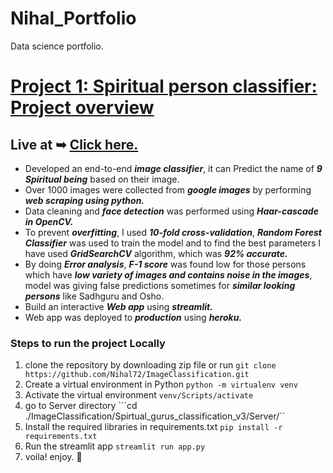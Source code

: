 # Nihal_Portfolio
Data science portfolio.

# [Project 1: Spiritual person classifier: Project overview](https://github.com/Nihal72/ImageClassification)

## Live at ➥ [Click here.](https://spirtual-being-classifier-v3nv.herokuapp.com/)
* Developed an end-to-end _**image classifier**_, it can Predict the name of _**9 Spiritual being**_ based on their image. 
* Over 1000 images were collected from _**google images**_ by performing _**web scraping using python.**_
* Data cleaning and _**face detection**_ was performed using _**Haar-cascade in OpenCV.**_ 
* To prevent _**overfitting**_, I used _**10-fold cross-validation**_, _**Random Forest Classifier**_ was used to train the model and to find the best parameters I have used   _**GridSearchCV**_ algorithm, which was _**92% accurate.**_  
* By doing _**Error analysis**_, _**F-1 score**_ was found low for those persons which have _**low variety of images and contains noise in the images**_, model was giving false predictions sometimes for _**similar looking persons**_ like Sadhguru and Osho. 
* Build an interactive _**Web app**_  using _**streamlit.**_  
* Web app was deployed to _**production**_ using _**heroku.**_ 

### Steps to run the project Locally
1. clone the repository by downloading zip file or run
```git clone https://github.com/Nihal72/ImageClassification.git```
2. Create a virtual environment in Python 
```python -m virtualenv venv```
3. Activate the virtual environment 
```venv/Scripts/activate```
4. go to Server directory ```cd ./ImageClassification/Spirtual_gurus_classification_v3/Server/`` 
5. Install the required libraries in requirements.txt 
```pip install -r requirements.txt```
6. Run the streamlit app 
```streamlit run app.py```
7. voila! enjoy. 🥳
